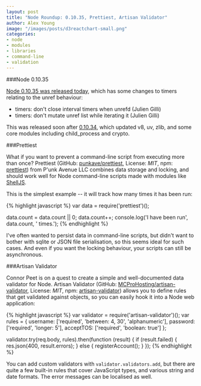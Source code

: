 ```yaml
---
layout: post
title: "Node Roundup: 0.10.35, Prettiest, Artisan Validator"
author: Alex Young
image: "/images/posts/d3reactchart-small.png"
categories:
- node
- modules
- libraries
- command-line
- validation
---
```


###Node 0.10.35

[Node 0.10.35 was released today](http://blog.nodejs.org/2014/12/23/node-v0-10-35-stable/), which has some changes to timers relating to the unref behaviour:

* timers: don't close interval timers when unrefd (Julien Gilli)
* timers: don't mutate unref list while iterating it (Julien Gilli)

This was released soon after [0.10.34](http://blog.nodejs.org/2014/12/17/node-v0-10-34-stable/), which updated v8, uv, zlib, and some core modules including child_process and crypto.

###Prettiest

What if you want to prevent a command-line script from executing more than once?  Prettiest (GitHub: [punkave/prettiest](https://github.com/punkave/prettiest), License: _MIT_, npm: [prettiest](https://www.npmjs.com/package/prettiest)) from P'unk Avenue LLC combines data storage and locking, and should work well for Node command-line scripts made with modules like [ShellJS](https://github.com/arturadib/shelljs).

This is the simplest example -- it will track how many times it has been run:

{% highlight javascript %}
var data = require('prettiest')();

data.count = data.count || 0;
data.count++;
console.log('I have been run', data.count, ' times.');
{% endhighlight %}

I've often wanted to persist data in command-line scripts, but didn't want to bother with sqlite or JSON file serialisation, so this seems ideal for such cases.  And even if you want the locking behaviour, your scripts can still be asynchronous.

###Artisan Validator

Connor Peet is on a quest to create a simple and well-documented data validator for Node.  Artisan Validator (GitHub: [MCProHosting/artisan-validator](https://github.com/MCProHosting/artisan-validator), License: _MIT_, npm: [artisan-validator](https://www.npmjs.com/package/artisan-validator)) allows you to define rules that get validated against objects, so you can easily hook it into a Node web application:

{% highlight javascript %}
var validator = require('artisan-validator')();
var rules = {
  username: ['required', 'between: 4, 30', 'alphanumeric'],
  password: ['required', 'longer: 5'],
  acceptTOS: ['required', 'boolean: true']
};

validator.try(req.body, rules).then(function (result) {
  if (result.failed) {
    res.json(400, result.errors);
  } else {
    registerAccount();
  }
});
{% endhighlight %}

You can add custom validators with `validator.validators.add`, but there are quite a few built-in rules that cover JavaScript types, and various string and date formats.  The error messages can be localised as well.

